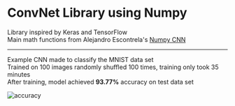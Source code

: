 # ConvNet Library using Numpy

Library inspired by Keras and TensorFlow  
Main math functions from Alejandro Escontrela's [Numpy CNN](https://github.com/Alescontrela/Numpy-CNN)  

---

Example CNN made to classify the MNIST data set  
Trained on 100 images randomly shuffled 100 times, training only took 35 minutes  
After training, model achieved <b>93.77%</b> accuracy on test data set  

<img src='https://github.com/GreatGameDota/CNN-Numpy-Library/blob/master/github/accuracy.png?raw=true' alt='accuracy' title='accuracy'>
